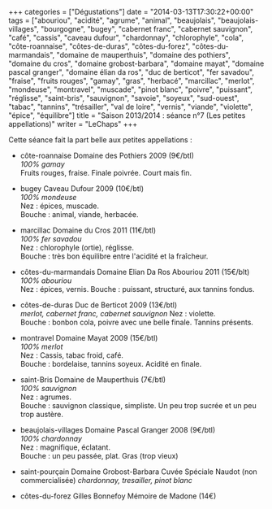 +++
categories = ["Dégustations"]
date = "2014-03-13T17:30:22+00:00"
tags = ["abouriou", "acidité", "agrume", "animal", "beaujolais", "beaujolais-villages", "bourgogne", "bugey", "cabernet franc", "cabernet sauvignon", "café", "cassis", "caveau dufour", "chardonnay", "chlorophyle", "cola", "côte-roannaise", "côtes-de-duras", "côtes-du-forez", "côtes-du-marmandais", "domaine de mauperthuis", "domaine des pothiers", "domaine du cros", "domaine grobost-barbara", "domaine mayat", "domaine pascal granger", "domaine élian da ros", "duc de berticot", "fer savadou", "fraise", "fruits rouges", "gamay", "gras", "herbacé", "marcillac", "merlot", "mondeuse", "montravel", "muscade", "pinot blanc", "poivre", "puissant", "réglisse", "saint-bris", "sauvignon", "savoie", "soyeux", "sud-ouest", "tabac", "tannins", "trésailler", "val de loire", "vernis", "viande", "violette", "épice", "équilibre"] 
title = "Saison 2013/2014 : séance n°7 (Les petites appellations)"
writer = "LeChaps"
+++

Cette séance fait la part belle aux petites appellations :

* côte-roannaise Domaine des Pothiers 2009 (9€/btl)  
_100% gamay_  
Fruits rouges, fraise. Finale poivrée. Court mais fin.

* bugey Caveau Dufour 2009 (10€/btl)  
_100% mondeuse_  
Nez : épices, muscade.  
Bouche : animal, viande, herbacée.

* marcillac Domaine du Cros 2011 (11€/btl) <i class="fa fa-plus-circle"></i>  
_100% fer savadou_  
Nez : chlorophyle (ortie), réglisse.  
Bouche : très bon équilibre entre l'acidité et la fraîcheur.

* côtes-du-marmandais Domaine Elian Da Ros Abouriou 2011 (15€/blt) <i class="fa fa-plus-circle"></i> <i class="fa fa-plus-circle"></i>  
_100% abouriou_  
Nez : épices, vernis.
Bouche : puissant, structuré, aux tannins fondus.

* côtes-de-duras Duc de Berticot 2009 (13€/btl)  
_merlot, cabernet franc, cabernet sauvignon_
Nez : violette.  
Bouche : bonbon cola, poivre avec une belle finale. Tannins présents.

* montravel Domaine Mayat 2009 (15€/btl) <i class="fa fa-plus-circle"></i>  
_100% merlot_  
Nez : Cassis, tabac froid, café.  
Bouche : bordelaise, tannins soyeux. Acidité en finale.

* saint-Bris Domaine de Mauperthuis (7€/btl)  
_100% sauvignon_  
Nez : agrumes.  
Bouche : sauvignon classique, simpliste. Un peu trop sucrée et un peu trop austère.

* beaujolais-villages Domaine Pascal Granger 2008 (9€/btl)  
_100% chardonnay_  
Nez : magnifique, éclatant.  
Bouche : un peu passée, plat. Gras (trop vieux)

* saint-pourçain Domaine Grobost-Barbara Cuvée Spéciale Naudot (non commercialisée)
_chardonnay, tresailler, pinot blanc_

* côtes-du-forez Gilles Bonnefoy Mémoire de Madone (14€) <i class="fa fa-minus-circle"></i>
